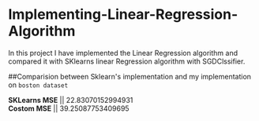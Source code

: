 # Implementing-Linear-Regression-Algorithm
In this project I have implemented the Linear Regression algorithm and compared it with SKlearns linear Regression algorithm with SGDClssifier.

##Comparision between Sklearn's implementation and my implementation on `boston dataset` <br> 

**SKLearns MSE** || 22.83070152994931 <br>
**Costom MSE** ||  39.25087753409695  <br>

